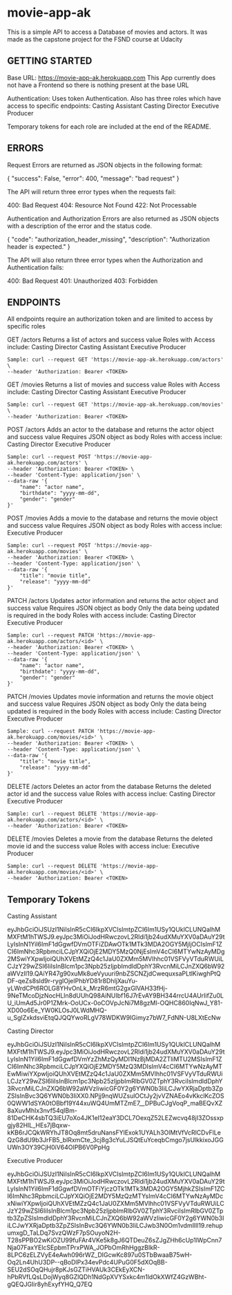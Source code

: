 # movie-app-ak

This is a simple API to access a Database of movies and actors. It was made as the capstone project for the FSND course at Udacity

## GETTING STARTED
 Base URL: https://movie-app-ak.herokuapp.com This App currently does not have a Frontend so there is nothing present at the base URL

 Authentication: Uses token Authentication. 
 Also has three roles which have access to specific endpoints:
    Casting Assistant
    Casting Director
    Executive Producer

Temporary tokens for each role are included at the end of the README.

## ERRORS
Request Errors are returned as JSON objects in the following format:

{
    "success": False,
    "error": 400,
    "message": "bad request"
}

The API will return three error types when the requests fail:

400: Bad Request
404: Resource Not Found
422: Not Processable

Authentication and Authorization Errors are also returned as JSON objects with a description of the error and the status code.

{
    "code": "authorization_header_missing",
    "description": "Authorization header is expected."
}

The API will also return three error types when the Authorization and Authentication fails:

400: Bad Request
401: Unauthorized
403: Forbidden

## ENDPOINTS
All endpoints require an authorization token and are limited to access by specific roles

GET /actors
    Returns a list of actors and success value
    Roles with Access include:
        Casting Director
        Casting Assistant
        Executive Producer

    Sample: curl --request GET 'https://movie-app-ak.herokuapp.com/actors' \
    --header 'Authorization: Bearer <TOKEN>

GET /movies
    Returns a list of movies and success value
    Roles with Access include:
        Casting Director
        Casting Assistant
        Executive Producer

    Sample: curl --request GET 'https://movie-app-ak.herokuapp.com/movies' \
    --header 'Authorization: Bearer <TOKEN>

POST /actors
    Adds an actor to the database and returns the actor object and success value
    Requires JSON object as body
    Roles with access inclue:
        Casting Director
        Executive Producer

    Sample: curl --request POST 'https://movie-app-ak.herokuapp.com/actors' \
    --header 'Authorization: Bearer <TOKEN> \
    --header 'Content-Type: application/json' \
    --data-raw '{
        "name": "actor name",
        "birthdate": "yyyy-mm-dd",
        "gender": "gender"
    }'

POST /movies
    Adds a movie to the database and returns the movie object and success value
    Requires JSON object as body
    Roles with access inclue:
        Executive Producer

    Sample: curl --request POST 'https://movie-app-ak.herokuapp.com/movies' \
    --header 'Authorization: Bearer <TOKEN> \
    --header 'Content-Type: application/json' \
    --data-raw '{
        "title": "movie title",
        "release": "yyyy-mm-dd"
    }'

PATCH /actors
    Updates actor information and returns the actor object and success value
    Requires JSON object as body
    Only the data being updated is required in the body
    Roles with access include:
        Casting Director
        Executive Producer

    Sample: curl --request PATCH 'https://movie-app-ak.herokuapp.com/actors/<id>' \
    --header 'Authorization: Bearer <TOKEN> \
    --header 'Content-Type: application/json' \
    --data-raw '{
        "name": "actor name",
        "birthdate": "yyyy-mm-dd",
        "gender": "gender"
    }'

PATCH /movies
    Updates movie information and returns the movie object and success value
    Requires JSON object as body
    Only the data being updated is required in the body
    Roles with access include:
        Casting Director
        Executive Producer

    Sample: curl --request PATCH 'https://movie-app-ak.herokuapp.com/movies/<id>' \
    --header 'Authorization: Bearer <TOKEN> \
    --header 'Content-Type: application/json' \
    --data-raw '{
        "title": "movie title",
        "release": "yyyy-mm-dd"
    }'

DELETE /actors
    Deletes an actor from the database
    Returns the deleted actor id and the success value
    Roles with access inclue:
        Casting Director
        Executive Producer

    Sample: curl --request DELETE 'https://movie-app-ak.herokuapp.com/actors/<id>' \
    --header 'Authorization: Bearer <TOKEN>

DELETE /movies
    Deletes a movie from the database
    Returns the deleted movie id and the success value
    Roles with access inclue:
        Executive Producer

    Sample: curl --request DELETE 'https://movie-app-ak.herokuapp.com/movies/<id>' \
    --header 'Authorization: Bearer <TOKEN>



## Temporary Tokens
Casting Assistant

eyJhbGciOiJSUzI1NiIsInR5cCI6IkpXVCIsImtpZCI6Im1USy1QUklCLUNQalhMMXFtM1hTWSJ9.eyJpc3MiOiJodHRwczovL2Rldi1jb24udXMuYXV0aDAuY29tLyIsInN1YiI6ImF1dGgwfDVmOTFiZDAwOTk1MTk3MDA2OGY5MjljOCIsImF1ZCI6ImNhc3RpbmciLCJpYXQiOjE2MDY5MzQ0NjEsImV4cCI6MTYwNzAyMDg2MSwiYXpwIjoiQUhXVEtMZzQ4c1JaU0ZXMm5MVlhhc01VSFVyVTduRWUiLCJzY29wZSI6IiIsInBlcm1pc3Npb25zIjpbImdldDphY3RvcnMiLCJnZXQ6bW92aWVzIl19.QAiYR47g90xuMk8ueVyuuri9nbZSCNZjdCwequxsaPLtlKiwghPtQDF-qeZs8sld9r-rygIOjeIPhbYD81r8DhIjXauYu-yLWrdCPt6ROLG8YHvOnLk_MrzR6mtG2gxGlVAH33fHj-9NeTMcoDjzNocHLln8dUUhQ98AiNUIbf16J7rEvAY9BH344rrcU4AUrIifZu0LU_iUmAd5Jr0P1ZMrk-OoUCx-0oCOVpJcNi7M8gzMl-OQHC860IqNwJ_Y81-XD00o6Ee_YW0KLOsJ0LWdMHQ-u_SgIZxkdsviEtqQJQQYwoRLgV78WDKW9IGimyz7bW7_FdNN-U8LXtEcNw


Casting Director

eyJhbGciOiJSUzI1NiIsInR5cCI6IkpXVCIsImtpZCI6Im1USy1QUklCLUNQalhMMXFtM1hTWSJ9.eyJpc3MiOiJodHRwczovL2Rldi1jb24udXMuYXV0aDAuY29tLyIsInN1YiI6ImF1dGgwfDVmYzZhMzQyMDI1NzBjMDA2ZTliMTU2MSIsImF1ZCI6ImNhc3RpbmciLCJpYXQiOjE2MDY5MzQ3MDIsImV4cCI6MTYwNzAyMTEwMiwiYXpwIjoiQUhXVEtMZzQ4c1JaU0ZXMm5MVlhhc01VSFVyVTduRWUiLCJzY29wZSI6IiIsInBlcm1pc3Npb25zIjpbImRlbGV0ZTphY3RvciIsImdldDphY3RvcnMiLCJnZXQ6bW92aWVzIiwicGF0Y2g6YWN0b3IiLCJwYXRjaDptb3ZpZSIsInBvc3Q6YWN0b3IiXX0.NPjj9nqWUZsulOCtJy2jvVZNAEo4vKkclKcZOS0QWW1dSYA0tOBbf19Y44xuWQ4UmMTZmE7__DPBuCJgVoqP_maBEQvXZ8aXuvMhIx3nvf54qIBm-81DeCHK4sbTQ3iEU7oXo4JK1eI12eaY3DCL7OexqZ52LEZwcvq48jI3ZOssxpgjy82HlL_HEs7jBqxw-kKB6rJCQkWRYhJT8Oq8mt5druNansFYlExok1UYALh3OlMtVfVcRlCDvFlLeQzG8dU9b3JrFB5_blRxmCte_3cj8g3cYuLJSQtEuYceqbCmgo7jsUlkkixoJGGUWn3OY39CjH0iV64OIPB6V0PpHg


Executive Producer

eyJhbGciOiJSUzI1NiIsInR5cCI6IkpXVCIsImtpZCI6Im1USy1QUklCLUNQalhMMXFtM1hTWSJ9.eyJpc3MiOiJodHRwczovL2Rldi1jb24udXMuYXV0aDAuY29tLyIsInN1YiI6ImF1dGgwfDVmOTFiYjczOTk1MTk3MDA2OGY5MjhkZSIsImF1ZCI6ImNhc3RpbmciLCJpYXQiOjE2MDY5MzQzMTYsImV4cCI6MTYwNzAyMDcxNiwiYXpwIjoiQUhXVEtMZzQ4c1JaU0ZXMm5MVlhhc01VSFVyVTduRWUiLCJzY29wZSI6IiIsInBlcm1pc3Npb25zIjpbImRlbGV0ZTphY3RvciIsImRlbGV0ZTptb3ZpZSIsImdldDphY3RvcnMiLCJnZXQ6bW92aWVzIiwicGF0Y2g6YWN0b3IiLCJwYXRjaDptb3ZpZSIsInBvc3Q6YWN0b3IiLCJwb3N0Om1vdmllIl19.rehupumxgD_TaLDq7SvzQWzF7pSOuyoN2H-T28sPPBO2wKiOZU99fuFAr4VKe5k8gJ6QTDeuZ6sZJgZHh6cUp1lWpCnn7Nja07FaxYElcSEpbmTPrxPWA_JOPbOmRhHggzBIkR-8LPC6zELZVyE4eAwh096rWZ_DIGcwKc897u0STbBwaaB75wH-Oq2Ln4UhU3DP--qBoDlPx34evPdc4UPuG0F5dXOqBB-SEU2dSOqQHujr8pKJsGZTiHVAUk3CEkEyXCN-hPbRVfLQsLDojWyq8GZlQDh1NdGpXVYSxkc4m1ldOkXWfZ4GzWBht-gQEQJGIir8yhExyfYHQ_Q7EQ